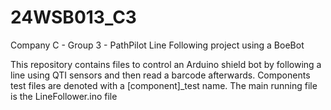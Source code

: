 # 24WSB013_C3
 Company C - Group 3 - PathPilot
 Line Following project using a BoeBot

 This repository contains files to control an Arduino shield bot by following a line using QTI sensors and then read a barcode afterwards.
 Components test files are denoted with a [component]_test name.
 The main running file is the LineFollower.ino file
